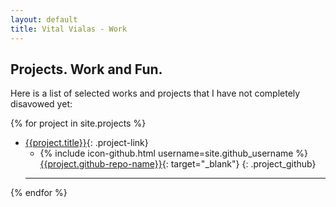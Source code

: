 ```yaml
---
layout: default
title: Vital Vialas - Work
---
```


## Projects. Work and Fun.


Here is a list of selected works and projects that I have not completely disavowed yet:


{% for project in site.projects %}
* [{{project.title}}]({{project.url}}){: .project-link}
  * {% include icon-github.html username=site.github_username %} [{{project.github-repo-name}}]({{project.github-url}}){: target="_blank"}
  {: .project_github} 
  <hr>
{% endfor %}
